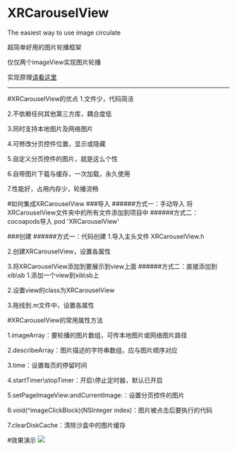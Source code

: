 # XRCarouselView
The easiest way to use image circulate

超简单好用的图片轮播框架

仅仅两个imageView实现图片轮播

实现原理[请看这里](http://www.jianshu.com/p/ef03ec7f23b2)

______

#XRCarouselView的优点
1.文件少，代码简洁

2.不依赖任何其他第三方库，耦合度低

3.同时支持本地图片及网络图片

4.可修改分页控件位置，显示或隐藏

5.自定义分页控件的图片，就是这么个性

6.自带图片下载与缓存，一次加载，永久使用

7.性能好，占用内存少，轮播流畅

#如何集成XRCarouselView
###导入
######方式一：手动导入
将XRCarouselView文件夹中的所有文件添加到项目中
######方式二：cocoapods导入
pod 'XRCarouselView'

###创建
######方式一：代码创建
1.导入主头文件 XRCarouselView.h

2.创建XRCarouselView，设置各属性

3.将XRCarouselView添加到要展示到view上面
######方式二：直接添加到xib\sb
1.添加一个view到xib\sb上

2.设置view的class为XRCarouselView

3.拖线到.m文件中，设置各属性



#XRCarouselView的常用属性方法

1.imageArray：要轮播的图片数组，可传本地图片或网络图片路径

2.describeArray：图片描述的字符串数组，应与图片顺序对应

3.time：设置每页的停留时间

4.startTimer\stopTimer：开启\停止定时器，默认已开启

5.setPageImageView:andCurrentImage:：设置分页控件的图片

6.void(^imageClickBlock)(NSInteger index)：图片被点击后要执行的代码

7.clearDiskCache：清除沙盒中的图片缓存

#效果演示
![](http://ww1.sinaimg.cn/large/b68232a1gw1f2g66tc8vkg20ad05b7tf.gif)



    